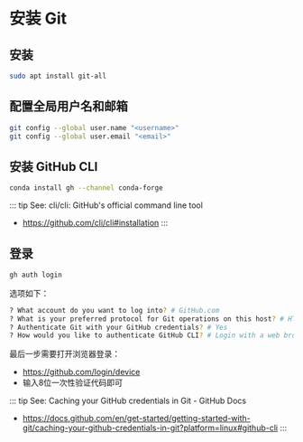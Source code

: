 # 安装 Git

## 安装

```sh
sudo apt install git-all
```

## 配置全局用户名和邮箱

```sh
git config --global user.name "<username>"
git config --global user.email "<email>"
```

## 安装 GitHub CLI

```sh
conda install gh --channel conda-forge
```

::: tip See: cli/cli: GitHub's official command line tool
* https://github.com/cli/cli#installation
:::

## 登录

```sh
gh auth login
```

选项如下：

```sh
? What account do you want to log into? # GitHub.com
? What is your preferred protocol for Git operations on this host? # HTTPS
? Authenticate Git with your GitHub credentials? # Yes
? How would you like to authenticate GitHub CLI? # Login with a web browser
```

最后一步需要打开浏览器登录：
- https://github.com/login/device
- 输入8位一次性验证代码即可

::: tip See: Caching your GitHub credentials in Git - GitHub Docs
* https://docs.github.com/en/get-started/getting-started-with-git/caching-your-github-credentials-in-git?platform=linux#github-cli
:::

